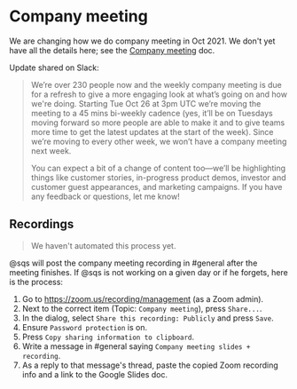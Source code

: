 # Company meeting

We are changing how we do company meeting in Oct 2021. We don't yet have all the details here; see the [Company meeting](https://docs.google.com/document/d/1OBOOjJxHXF21TCIxuCpwkJOF31WLaAJot0qs9KHW1pE/edit) doc.

Update shared on Slack:

> We’re over 230 people now and the weekly company meeting is due for a refresh to give a more engaging look at what’s going on and how we're doing. Starting Tue Oct 26 at 3pm UTC we’re moving the meeting to a 45 mins bi-weekly cadence (yes, it’ll be on Tuesdays moving forward so more people are able to make it and to give teams more time to get the latest updates at the start of the week). Since we’re moving to every other week, we won’t have a company meeting next week.
>
> You can expect a bit of a change of content too—we’ll be highlighting things like customer stories, in-progress product demos, investor and customer guest appearances, and marketing campaigns. If you have any feedback or questions, let me know!

## Recordings

> We haven't automated this process yet.

@sqs will post the company meeting recording in #general after the meeting finishes. If @sqs is not working on a given day or if he forgets, here is the process:

1. Go to https://zoom.us/recording/management (as a Zoom admin).
1. Next to the correct item (Topic: `Company meeting`), press `Share...`.
1. In the dialog, select `Share this recording: Publicly` and press `Save`.
1. Ensure `Password protection` is on.
1. Press `Copy sharing information to clipboard`.
1. Write a message in #general saying `Company meeting slides + recording`.
1. As a reply to that message's thread, paste the copied Zoom recording info and a link to the Google Slides doc.
